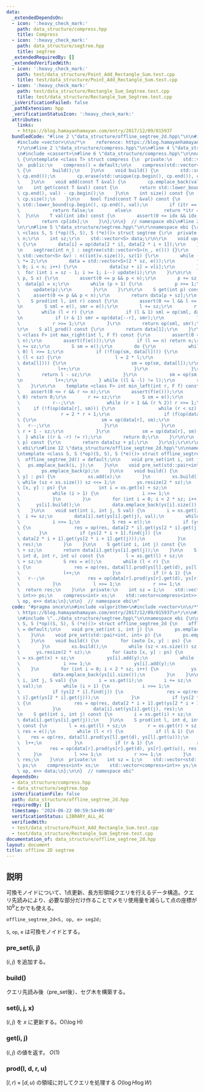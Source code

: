 ```yaml
---
data:
  _extendedDependsOn:
  - icon: ':heavy_check_mark:'
    path: data_structure/compress.hpp
    title: Compress
  - icon: ':heavy_check_mark:'
    path: data_structure/segtree.hpp
    title: segtree
  _extendedRequiredBy: []
  _extendedVerifiedWith:
  - icon: ':heavy_check_mark:'
    path: test/data_structure/Point_Add_Rectangle_Sum.test.cpp
    title: test/data_structure/Point_Add_Rectangle_Sum.test.cpp
  - icon: ':heavy_check_mark:'
    path: test/data_structure/Rectangle_Sum_Segtree.test.cpp
    title: test/data_structure/Rectangle_Sum_Segtree.test.cpp
  _isVerificationFailed: false
  _pathExtension: hpp
  _verificationStatusIcon: ':heavy_check_mark:'
  attributes:
    links:
    - https://blog.hamayanhamayan.com/entry/2017/12/09/015937
  bundledCode: "#line 2 \"data_structure/offline_segtree_2d.hpp\"\n\n#include <algorithm>\n\
    #include <vector>\n\n/*\n    reference: https://blog.hamayanhamayan.com/entry/2017/12/09/015937\n\
    */\n\n#line 2 \"data_structure/compress.hpp\"\n\n#line 4 \"data_structure/compress.hpp\"\
    \n#include <cassert>\n#line 6 \"data_structure/compress.hpp\"\n\nnamespace ebi\
    \ {\n\ntemplate <class T> struct compress {\n  private:\n    std::vector<T> cp;\n\
    \n  public:\n    compress() = default;\n\n    compress(std::vector<T> cp_) : cp(cp_)\
    \ {\n        build();\n    }\n\n    void build() {\n        std::sort(cp.begin(),\
    \ cp.end());\n        cp.erase(std::unique(cp.begin(), cp.end()), cp.end());\n\
    \    }\n\n    void add(const T &val) {\n        cp.emplace_back(val);\n    }\n\
    \n    int get(const T &val) const {\n        return std::lower_bound(cp.begin(),\
    \ cp.end(), val) - cp.begin();\n    }\n\n    int size() const {\n        return\
    \ cp.size();\n    }\n\n    bool find(const T &val) const {\n        auto itr =\
    \ std::lower_bound(cp.begin(), cp.end(), val);\n        if (itr == cp.end())\n\
    \            return false;\n        else\n            return *itr == val;\n  \
    \  }\n\n    T val(int idx) const {\n        assert(0 <= idx && idx < (int)cp.size());\n\
    \        return cp[idx];\n    }\n};\n\n}  // namespace ebi\n#line 2 \"data_structure/segtree.hpp\"\
    \n\r\n#line 5 \"data_structure/segtree.hpp\"\n\r\nnamespace ebi {\r\n\r\ntemplate\
    \ <class S, S (*op)(S, S), S (*e)()> struct segtree {\r\n  private:\r\n    int\
    \ n;\r\n    int sz;\r\n    std::vector<S> data;\r\n\r\n    void update(int i)\
    \ {\r\n        data[i] = op(data[2 * i], data[2 * i + 1]);\r\n    }\r\n\r\n  public:\r\
    \n    segtree(int n_) : segtree(std::vector<S>(n_, e())) {}\r\n    segtree(const\
    \ std::vector<S> &v) : n((int)v.size()), sz(1) {\r\n        while (sz < n) sz\
    \ *= 2;\r\n        data = std::vector<S>(2 * sz, e());\r\n        for (int i =\
    \ 0; i < n; i++) {\r\n            data[sz + i] = v[i];\r\n        }\r\n      \
    \  for (int i = sz - 1; i >= 1; i--) update(i);\r\n    }\r\n\r\n    void set(int\
    \ p, S x) {\r\n        assert(0 <= p && p < n);\r\n        p += sz;\r\n      \
    \  data[p] = x;\r\n        while (p > 1) {\r\n            p >>= 1;\r\n       \
    \     update(p);\r\n        }\r\n    }\r\n\r\n    S get(int p) const {\r\n   \
    \     assert(0 <= p && p < n);\r\n        return data[p + sz];\r\n    }\r\n\r\n\
    \    S prod(int l, int r) const {\r\n        assert(0 <= l && l <= r && r <= n);\r\
    \n        S sml = e(), smr = e();\r\n        l += sz;\r\n        r += sz;\r\n\
    \        while (l < r) {\r\n            if (l & 1) sml = op(sml, data[l++]);\r\
    \n            if (r & 1) smr = op(data[--r], smr);\r\n            l >>= 1;\r\n\
    \            r >>= 1;\r\n        }\r\n        return op(sml, smr);\r\n    }\r\n\
    \r\n    S all_prod() const {\r\n        return data[1];\r\n    }\r\n\r\n    template\
    \ <class F> int max_right(int l, F f) const {\r\n        assert(0 <= l && l <\
    \ n);\r\n        assert(f(e()));\r\n        if (l == n) return n;\r\n        l\
    \ += sz;\r\n        S sm = e();\r\n        do {\r\n            while (l % 2 ==\
    \ 0) l >>= 1;\r\n            if (!f(op(sm, data[l]))) {\r\n                while\
    \ (l < sz) {\r\n                    l = 2 * l;\r\n                    if (f(op(sm,\
    \ data[l]))) {\r\n                        sm = op(sm, data[l]);\r\n          \
    \              l++;\r\n                    }\r\n                }\r\n        \
    \        return l - sz;\r\n            }\r\n            sm = op(sm, data[l]);\r\
    \n            l++;\r\n        } while ((l & -l) != l);\r\n        return n;\r\n\
    \    }\r\n\r\n    template <class F> int min_left(int r, F f) const {\r\n    \
    \    assert(0 <= r && r <= n);\r\n        assert(f(e()));\r\n        if (r ==\
    \ 0) return 0;\r\n        r += sz;\r\n        S sm = e();\r\n        do {\r\n\
    \            r--;\r\n            while (r > 1 && (r % 2)) r >>= 1;\r\n       \
    \     if (!f(op(data[r], sm))) {\r\n                while (r < sz) {\r\n     \
    \               r = 2 * r + 1;\r\n                    if (f(op(data[r], sm)))\
    \ {\r\n                        sm = op(data[r], sm);\r\n                     \
    \   r--;\r\n                    }\r\n                }\r\n                return\
    \ r + 1 - sz;\r\n            }\r\n            sm = op(data[r], sm);\r\n      \
    \  } while ((r & -r) != r);\r\n        return 0;\r\n    }\r\n\r\n    S operator[](int\
    \ p) const {\r\n        return data[sz + p];\r\n    }\r\n};\r\n\r\n}  // namespace\
    \ ebi\r\n#line 12 \"data_structure/offline_segtree_2d.hpp\"\n\nnamespace ebi {\n\
    \ntemplate <class S, S (*op)(S, S), S (*e)()> struct offline_segtree_2d {\n  \
    \  offline_segtree_2d() = default;\n\n    void pre_set(int i, int j) {\n     \
    \   ps.emplace_back(i, j);\n    }\n\n    void pre_set(std::pair<int, int> p) {\n\
    \        ps.emplace_back(p);\n    }\n\n    void build() {\n        for (auto [x,\
    \ y] : ps) {\n            xs.add(x);\n        }\n        xs.build();\n       \
    \ while (sz < xs.size()) sz <<= 1;\n        ys.resize(2 * sz);\n        for (auto\
    \ [x, y] : ps) {\n            int i = xs.get(x) + sz;\n            ys[i].add(y);\n\
    \            while (i > 1) {\n                i >>= 1;\n                ys[i].add(y);\n\
    \            }\n        }\n        for (int i = 0; i < 2 * sz; i++) {\n      \
    \      ys[i].build();\n            data.emplace_back(ys[i].size());\n        }\n\
    \    }\n\n    void set(int i, int j, S val) {\n        i = xs.get(i);\n      \
    \  i += sz;\n        data[i].set(ys[i].get(j), val);\n        while (i > 1) {\n\
    \            i >>= 1;\n            S res = e();\n            if (ys[2 * i].find(j))\
    \ {\n                res = op(res, data[2 * i].get(ys[2 * i].get(j)));\n     \
    \       }\n            if (ys[2 * i + 1].find(j)) {\n                res = op(res,\
    \ data[2 * i + 1].get(ys[2 * i + 1].get(j)));\n            }\n            data[i].set(ys[i].get(j),\
    \ res);\n        }\n    }\n\n    S get(int i, int j) const {\n        i = xs.get(i)\
    \ + sz;\n        return data[i].get(ys[i].get(j));\n    }\n\n    S prod(int l,\
    \ int d, int r, int u) const {\n        l = xs.get(l) + sz;\n        r = xs.get(r)\
    \ + sz;\n        S res = e();\n        while (l < r) {\n            if (l & 1)\
    \ {\n                res = op(res, data[l].prod(ys[l].get(d), ys[l].get(u)));\n\
    \                l++;\n            }\n            if (r & 1) {\n             \
    \   r--;\n                res = op(data[r].prod(ys[r].get(d), ys[r].get(u)), res);\n\
    \            }\n            l >>= 1;\n            r >>= 1;\n        }\n      \
    \  return res;\n    }\n\n  private:\n    int sz = 1;\n    std::vector<std::pair<int,\
    \ int>> ps;\n    compress<int> xs;\n    std::vector<compress<int>> ys;\n    std::vector<segtree<S,\
    \ op, e>> data;\n};\n\n}  // namespace ebi\n"
  code: "#pragma once\n\n#include <algorithm>\n#include <vector>\n\n/*\n    reference:\
    \ https://blog.hamayanhamayan.com/entry/2017/12/09/015937\n*/\n\n#include \"../data_structure/compress.hpp\"\
    \n#include \"../data_structure/segtree.hpp\"\n\nnamespace ebi {\n\ntemplate <class\
    \ S, S (*op)(S, S), S (*e)()> struct offline_segtree_2d {\n    offline_segtree_2d()\
    \ = default;\n\n    void pre_set(int i, int j) {\n        ps.emplace_back(i, j);\n\
    \    }\n\n    void pre_set(std::pair<int, int> p) {\n        ps.emplace_back(p);\n\
    \    }\n\n    void build() {\n        for (auto [x, y] : ps) {\n            xs.add(x);\n\
    \        }\n        xs.build();\n        while (sz < xs.size()) sz <<= 1;\n  \
    \      ys.resize(2 * sz);\n        for (auto [x, y] : ps) {\n            int i\
    \ = xs.get(x) + sz;\n            ys[i].add(y);\n            while (i > 1) {\n\
    \                i >>= 1;\n                ys[i].add(y);\n            }\n    \
    \    }\n        for (int i = 0; i < 2 * sz; i++) {\n            ys[i].build();\n\
    \            data.emplace_back(ys[i].size());\n        }\n    }\n\n    void set(int\
    \ i, int j, S val) {\n        i = xs.get(i);\n        i += sz;\n        data[i].set(ys[i].get(j),\
    \ val);\n        while (i > 1) {\n            i >>= 1;\n            S res = e();\n\
    \            if (ys[2 * i].find(j)) {\n                res = op(res, data[2 *\
    \ i].get(ys[2 * i].get(j)));\n            }\n            if (ys[2 * i + 1].find(j))\
    \ {\n                res = op(res, data[2 * i + 1].get(ys[2 * i + 1].get(j)));\n\
    \            }\n            data[i].set(ys[i].get(j), res);\n        }\n    }\n\
    \n    S get(int i, int j) const {\n        i = xs.get(i) + sz;\n        return\
    \ data[i].get(ys[i].get(j));\n    }\n\n    S prod(int l, int d, int r, int u)\
    \ const {\n        l = xs.get(l) + sz;\n        r = xs.get(r) + sz;\n        S\
    \ res = e();\n        while (l < r) {\n            if (l & 1) {\n            \
    \    res = op(res, data[l].prod(ys[l].get(d), ys[l].get(u)));\n              \
    \  l++;\n            }\n            if (r & 1) {\n                r--;\n     \
    \           res = op(data[r].prod(ys[r].get(d), ys[r].get(u)), res);\n       \
    \     }\n            l >>= 1;\n            r >>= 1;\n        }\n        return\
    \ res;\n    }\n\n  private:\n    int sz = 1;\n    std::vector<std::pair<int, int>>\
    \ ps;\n    compress<int> xs;\n    std::vector<compress<int>> ys;\n    std::vector<segtree<S,\
    \ op, e>> data;\n};\n\n}  // namespace ebi"
  dependsOn:
  - data_structure/compress.hpp
  - data_structure/segtree.hpp
  isVerificationFile: false
  path: data_structure/offline_segtree_2d.hpp
  requiredBy: []
  timestamp: '2024-06-22 00:59:54+09:00'
  verificationStatus: LIBRARY_ALL_AC
  verifiedWith:
  - test/data_structure/Point_Add_Rectangle_Sum.test.cpp
  - test/data_structure/Rectangle_Sum_Segtree.test.cpp
documentation_of: data_structure/offline_segtree_2d.hpp
layout: document
title: offline 2D segtree
---
```


## 説明

可換モノイドについて、1点更新、長方形領域クエリを行えるデータ構造。クエリ先読みにより、必要な部分だけ作ることでメモリ使用量を減らして点の座標が$10^9$とかでも使える。

```
offline_segtree_2d<S, op, e> seg2d;
```

`S`, `op`, `e` は可換モノイドとする。

### pre_set(i, j)

$(i,j)$ を追加する。

### build()

クエリ先読み後（pre_set後）、セグ木を構築する。

### set(i, j, x)

$(i, j)$ を $x$ に更新する。O(\log H)

### get(i, j)

$(i, j)$ の値を返す。 $O(1)$

### prod(l, d, r, u)

$[l, r) \times [d, u)$ の領域に対してクエリを処理する $O(\log H \log W)$